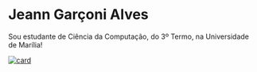 # Jeann Garçoni Alves

Sou estudante de Ciência da Computação, do 3º Termo, na Universidade de Marília!

[![card](https://github-readme-stats.vercel.app/api?username=iuricode&theme=tokyonight&show_icons=true)](https://github.com/JeannAlves12/github-readme-stats)